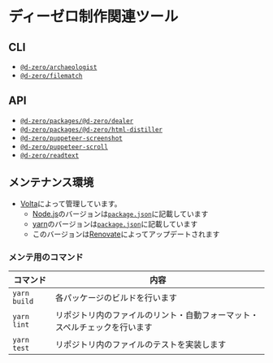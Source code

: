 # ディーゼロ制作関連ツール

## CLI

- [`@d-zero/archaeologist`](./packages/%40d-zero/archaeologist/README.md)
- [`@d-zero/filematch`](./packages/%40d-zero/filematch/README.md)

## API

- [`@d-zero/packages/@d-zero/dealer`](./packages/%40d-zero/dealer/README.md)
- [`@d-zero/packages/@d-zero/html-distiller`](./packages/%40d-zero/html-distiller/README.md)
- [`@d-zero/puppeteer-screenshot`](./packages/%40d-zero/puppeteer-screenshot/README.md)
- [`@d-zero/puppeteer-scroll`](./packages/%40d-zero/puppeteer-scroll/README.md)
- [`@d-zero/readtext`](./packages/%40d-zero/readtext/README.md)

## メンテナンス環境

- [Volta](https://volta.sh/)によって管理しています。
  - [Node.js](https://nodejs.org/)のバージョンは[`package.json`](./package.json)に記載しています
  - [yarn](https://yarnpkg.com/)のバージョンは[`package.json`](./package.json)に記載しています
  - このバージョンは[Renovate](https://www.mend.io/renovate/)によってアップデートされます

### メンテ用のコマンド

| コマンド     | 内容                                                                       |
| ------------ | -------------------------------------------------------------------------- |
| `yarn build` | 各パッケージのビルドを行います                                             |
| `yarn lint`  | リポジトリ内のファイルのリント・自動フォーマット・スペルチェックを行います |
| `yarn test`  | リポジトリ内のファイルのテストを実装します                                 |
